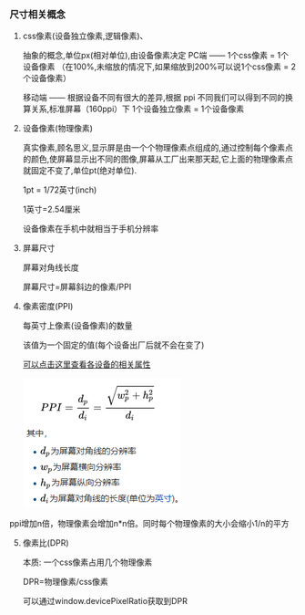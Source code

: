 ### 尺寸相关概念

1. css像素(设备独立像素,逻辑像素)、

	抽象的概念,单位px(相对单位),由设备像素决定
	PC端 —— 1个css像素 = 1个设备像素 （在100%,未缩放的情况下,如果缩放到200%可以说1个css像素 = 2个设备像素）

	移动端 —— 根据设备不同有很大的差异,根据 ppi 不同我们可以得到不同的换算关系,标准屏幕（160ppi）下 1个设备独立像素 = 1个设备像素

2. 设备像素(物理像素)

	真实像素,顾名思义,显示屏是由一个个物理像素点组成的,通过控制每个像素点的颜色,使屏幕显示出不同的图像,屏幕从工厂出来那天起,它上面的物理像素点就固定不变了,单位pt(绝对单位).

	1pt = 1/72英寸(inch)

	1英寸=2.54厘米

	设备像素在手机中就相当于手机分辨率

3. 屏幕尺寸

	屏幕对角线长度

    屏幕尺寸=屏幕斜边的像素/PPI

4. 像素密度(PPI)

    每英寸上像素(设备像素)的数量

    该值为一个固定的值(每个设备出厂后就不会在变了)

	[可以点击这里查看各设备的相关属性](https://www.sven.de/dpi/)

	![](../img/PPI.png)

ppi增加n倍，物理像素会增加n*n倍。同时每个物理像素的大小会缩小1/n的平方

5. 像素比(DPR)

    本质: 一个css像素占用几个物理像素

    DPR=物理像素/css像素 
    
    可以通过window.devicePixelRatio获取到DPR

